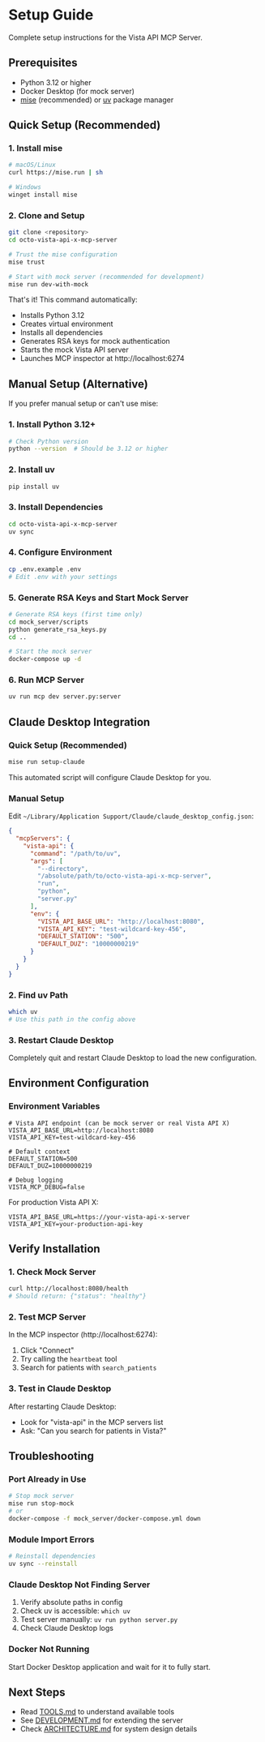 # Setup Guide

Complete setup instructions for the Vista API MCP Server.

## Prerequisites

- Python 3.12 or higher
- Docker Desktop (for mock server)
- [mise](https://mise.run) (recommended) or [uv](https://github.com/astral-sh/uv) package manager

## Quick Setup (Recommended)

### 1. Install mise

```bash
# macOS/Linux
curl https://mise.run | sh

# Windows
winget install mise
```

### 2. Clone and Setup

```bash
git clone <repository>
cd octo-vista-api-x-mcp-server

# Trust the mise configuration
mise trust

# Start with mock server (recommended for development)
mise run dev-with-mock
```

That's it! This command automatically:
- Installs Python 3.12
- Creates virtual environment
- Installs all dependencies
- Generates RSA keys for mock authentication
- Starts the mock Vista API server
- Launches MCP inspector at http://localhost:6274

## Manual Setup (Alternative)

If you prefer manual setup or can't use mise:

### 1. Install Python 3.12+

```bash
# Check Python version
python --version  # Should be 3.12 or higher
```

### 2. Install uv

```bash
pip install uv
```

### 3. Install Dependencies

```bash
cd octo-vista-api-x-mcp-server
uv sync
```

### 4. Configure Environment

```bash
cp .env.example .env
# Edit .env with your settings
```

### 5. Generate RSA Keys and Start Mock Server

```bash
# Generate RSA keys (first time only)
cd mock_server/scripts
python generate_rsa_keys.py
cd ..

# Start the mock server
docker-compose up -d
```

### 6. Run MCP Server

```bash
uv run mcp dev server.py:server
```

## Claude Desktop Integration

### Quick Setup (Recommended)

```bash
mise run setup-claude
```

This automated script will configure Claude Desktop for you.

### Manual Setup

Edit `~/Library/Application Support/Claude/claude_desktop_config.json`:

```json
{
  "mcpServers": {
    "vista-api": {
      "command": "/path/to/uv",
      "args": [
        "--directory",
        "/absolute/path/to/octo-vista-api-x-mcp-server",
        "run",
        "python",
        "server.py"
      ],
      "env": {
        "VISTA_API_BASE_URL": "http://localhost:8080",
        "VISTA_API_KEY": "test-wildcard-key-456",
        "DEFAULT_STATION": "500",
        "DEFAULT_DUZ": "10000000219"
      }
    }
  }
}
```

### 2. Find uv Path

```bash
which uv
# Use this path in the config above
```

### 3. Restart Claude Desktop

Completely quit and restart Claude Desktop to load the new configuration.

## Environment Configuration

### Environment Variables

```env
# Vista API endpoint (can be mock server or real Vista API X)
VISTA_API_BASE_URL=http://localhost:8080
VISTA_API_KEY=test-wildcard-key-456

# Default context
DEFAULT_STATION=500
DEFAULT_DUZ=10000000219

# Debug logging
VISTA_MCP_DEBUG=false
```

For production Vista API X:
```env
VISTA_API_BASE_URL=https://your-vista-api-x-server
VISTA_API_KEY=your-production-api-key
```

## Verify Installation

### 1. Check Mock Server

```bash
curl http://localhost:8080/health
# Should return: {"status": "healthy"}
```

### 2. Test MCP Server

In the MCP inspector (http://localhost:6274):
1. Click "Connect"
2. Try calling the `heartbeat` tool
3. Search for patients with `search_patients`

### 3. Test in Claude Desktop

After restarting Claude Desktop:
- Look for "vista-api" in the MCP servers list
- Ask: "Can you search for patients in Vista?"

## Troubleshooting

### Port Already in Use

```bash
# Stop mock server
mise run stop-mock
# or
docker-compose -f mock_server/docker-compose.yml down
```

### Module Import Errors

```bash
# Reinstall dependencies
uv sync --reinstall
```

### Claude Desktop Not Finding Server

1. Verify absolute paths in config
2. Check uv is accessible: `which uv`
3. Test server manually: `uv run python server.py`
4. Check Claude Desktop logs

### Docker Not Running

Start Docker Desktop application and wait for it to fully start.

## Next Steps

- Read [TOOLS.md](TOOLS.md) to understand available tools
- See [DEVELOPMENT.md](DEVELOPMENT.md) for extending the server
- Check [ARCHITECTURE.md](ARCHITECTURE.md) for system design details